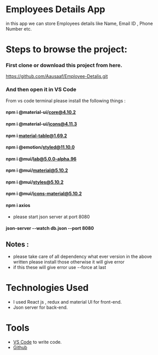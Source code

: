 # Employees Details App

  in this app we can store Employees details like Name, Email ID , Phone Number etc.  


# Steps to browse the project:

### First  clone or download this project from here.

https://github.com/Aausaaf/Employee-Detalis.git

### And then open it in VS Code 
From vs code terminal please install the following things :
#### npm i @material-ui/core@4.10.2
#### npm i @material-ui/icons@4.11.3
#### npm i material-table@1.69.2 
#### npm i @emotion/styled@11.10.0
#### npm i @mui/lab@5.0.0-alpha.96
#### npm i @mui/material@5.10.2
#### npm i @mui/styles@5.10.2
#### npm i @mui/icons-material@5.10.2
#### npm i axios

 - please start json server at port 8080
  #### json-server --watch db.json --port 8080
  
## Notes :
- please take care of all dependency what ever version in the above written please install those otherwise it will give error 
 - if this these will give error use  --force at last



# Technologies Used

- I used React js ,  redux and material UI  for front-end.
- Json server for back-end.

# Tools

-  [VS Code](https://code.visualstudio.com/download) to write code.
-  [Github](https://github.com/shivam-singh-au17)

